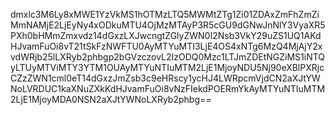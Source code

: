 dmxlc3M6Ly8xMWE1YzVkMS1hOTMzLTQ5MWMtZTg1Zi01ZDAxZmFhZmZiMmNAMjE2LjEyNy4xODkuMTU4OjMzMTAyP3R5cGU9dGNwJnNlY3VyaXR5PXh0bHMmZmxvdz14dGxzLXJwcngtZGlyZWN0I2Nsb3VkY29uZS1UQ1AKdHJvamFuOi8vT21tSkFzNWFTU0AyMTYuMTI3LjE4OS4xNTg6MzQ4MjAjY2xvdWRjb25lLXRyb2phbgp2bGVzczovL2IzODQ0Mzc1LTJmZDEtNGZiMS1iNTQyLTUyMTViMTY3YTM1OUAyMTYuNTIuMTM2LjE1MjoyNDU5Nj90eXBlPXRjcCZzZWN1cml0eT14dGxzJmZsb3c9eHRscy1ycHJ4LWRpcmVjdCN2aXJtYWNoLVRDUC1kaXNuZXkKdHJvamFuOi8vNzFIekdPOERmYkAyMTYuNTIuMTM2LjE1MjoyMDA0NSN2aXJtYWNoLXRyb2phbg==
